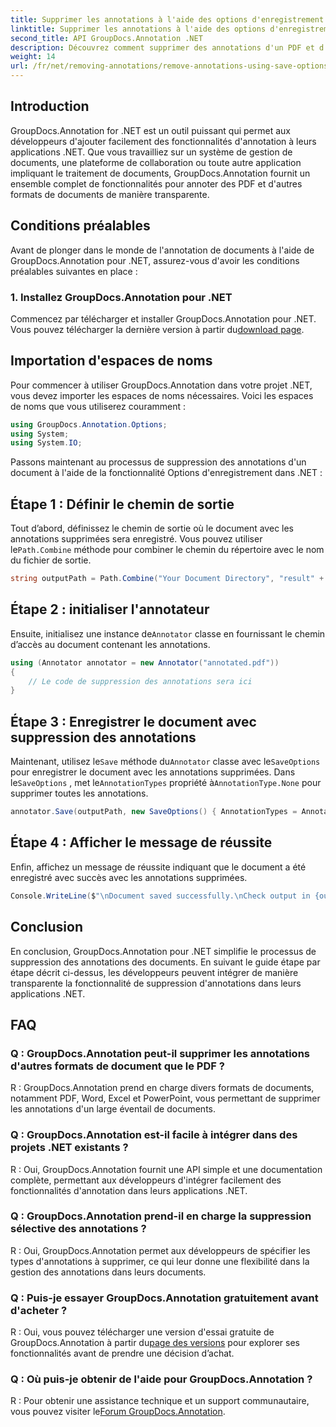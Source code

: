 ```yaml
---
title: Supprimer les annotations à l'aide des options d'enregistrement dans .NET
linktitle: Supprimer les annotations à l'aide des options d'enregistrement dans .NET
second_title: API GroupDocs.Annotation .NET
description: Découvrez comment supprimer des annotations d'un PDF et d'autres documents dans .NET à l'aide de GroupDocs.Annotation. Guide étape par étape avec des exemples de code.
weight: 14
url: /fr/net/removing-annotations/remove-annotations-using-save-options/
---
```

## Introduction

GroupDocs.Annotation for .NET est un outil puissant qui permet aux développeurs d'ajouter facilement des fonctionnalités d'annotation à leurs applications .NET. Que vous travailliez sur un système de gestion de documents, une plateforme de collaboration ou toute autre application impliquant le traitement de documents, GroupDocs.Annotation fournit un ensemble complet de fonctionnalités pour annoter des PDF et d'autres formats de documents de manière transparente.

## Conditions préalables

Avant de plonger dans le monde de l'annotation de documents à l'aide de GroupDocs.Annotation pour .NET, assurez-vous d'avoir les conditions préalables suivantes en place :

### 1. Installez GroupDocs.Annotation pour .NET

 Commencez par télécharger et installer GroupDocs.Annotation pour .NET. Vous pouvez télécharger la dernière version à partir du[download page](https://releases.groupdocs.com/annotation/net/).

## Importation d'espaces de noms

Pour commencer à utiliser GroupDocs.Annotation dans votre projet .NET, vous devez importer les espaces de noms nécessaires. Voici les espaces de noms que vous utiliserez couramment :

```csharp
using GroupDocs.Annotation.Options;
using System;
using System.IO;
```


Passons maintenant au processus de suppression des annotations d'un document à l'aide de la fonctionnalité Options d'enregistrement dans .NET :

## Étape 1 : Définir le chemin de sortie

Tout d’abord, définissez le chemin de sortie où le document avec les annotations supprimées sera enregistré. Vous pouvez utiliser le`Path.Combine` méthode pour combiner le chemin du répertoire avec le nom du fichier de sortie.

```csharp
string outputPath = Path.Combine("Your Document Directory", "result" + Path.GetExtension("input.pdf"));
```

## Étape 2 : initialiser l'annotateur

 Ensuite, initialisez une instance de`Annotator` classe en fournissant le chemin d’accès au document contenant les annotations.

```csharp
using (Annotator annotator = new Annotator("annotated.pdf"))
{
    // Le code de suppression des annotations sera ici
}
```

## Étape 3 : Enregistrer le document avec suppression des annotations

 Maintenant, utilisez le`Save` méthode du`Annotator` classe avec le`SaveOptions` pour enregistrer le document avec les annotations supprimées. Dans le`SaveOptions` , met le`AnnotationTypes` propriété à`AnnotationType.None` pour supprimer toutes les annotations.

```csharp
annotator.Save(outputPath, new SaveOptions() { AnnotationTypes = AnnotationType.None });
```

## Étape 4 : Afficher le message de réussite

Enfin, affichez un message de réussite indiquant que le document a été enregistré avec succès avec les annotations supprimées.

```csharp
Console.WriteLine($"\nDocument saved successfully.\nCheck output in {outputPath}.");
```

## Conclusion

En conclusion, GroupDocs.Annotation pour .NET simplifie le processus de suppression des annotations des documents. En suivant le guide étape par étape décrit ci-dessus, les développeurs peuvent intégrer de manière transparente la fonctionnalité de suppression d'annotations dans leurs applications .NET.

## FAQ

### Q : GroupDocs.Annotation peut-il supprimer les annotations d'autres formats de document que le PDF ?

R : GroupDocs.Annotation prend en charge divers formats de documents, notamment PDF, Word, Excel et PowerPoint, vous permettant de supprimer les annotations d'un large éventail de documents.

### Q : GroupDocs.Annotation est-il facile à intégrer dans des projets .NET existants ?

R : Oui, GroupDocs.Annotation fournit une API simple et une documentation complète, permettant aux développeurs d'intégrer facilement des fonctionnalités d'annotation dans leurs applications .NET.

### Q : GroupDocs.Annotation prend-il en charge la suppression sélective des annotations ?

R : Oui, GroupDocs.Annotation permet aux développeurs de spécifier les types d'annotations à supprimer, ce qui leur donne une flexibilité dans la gestion des annotations dans leurs documents.

### Q : Puis-je essayer GroupDocs.Annotation gratuitement avant d'acheter ?

 R : Oui, vous pouvez télécharger une version d'essai gratuite de GroupDocs.Annotation à partir du[page des versions](https://releases.groupdocs.com/) pour explorer ses fonctionnalités avant de prendre une décision d’achat.

### Q : Où puis-je obtenir de l'aide pour GroupDocs.Annotation ?

 R : Pour obtenir une assistance technique et un support communautaire, vous pouvez visiter le[Forum GroupDocs.Annotation](https://forum.groupdocs.com/c/annotation/10).